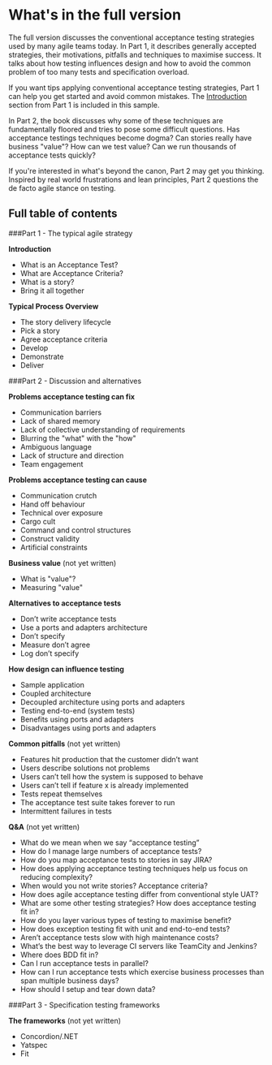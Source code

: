 # What's in the full version

The full version discusses the conventional acceptance testing strategies used by many agile teams today. In Part 1, it describes generally accepted strategies, their motivations, pitfalls and techniques to maximise success. It talks about how testing influences design and how to avoid the common problem of too many tests and specification overload.

If you want tips applying conventional acceptance testing strategies, Part 1 can help you get started and avoid common mistakes. The [Introduction](#introduction) section from Part 1 is included in this sample.

In Part 2, the book discusses why some of these techniques are fundamentally floored and tries to pose some difficult questions. Has acceptance testings techniques become dogma? Can stories really have business "value"? How can we test value? Can we run thousands of acceptance tests quickly?

If you're interested in what's beyond the canon, Part 2 may get you thinking. Inspired by real world frustrations and lean principles, Part 2 questions the de facto agile stance on testing.

## Full table of contents

###Part 1 - The typical agile strategy

**Introduction**

 - What is an Acceptance Test?
 - What are Acceptance Criteria?
 - What is a story?
 - Bring it all together

**Typical Process Overview**

 - The story delivery lifecycle
 - Pick a story
 - Agree acceptance criteria
 - Develop
 - Demonstrate
 - Deliver


###Part 2 - Discussion and alternatives

**Problems acceptance testing can fix**

 - Communication barriers
 - Lack of shared memory
 - Lack of collective understanding of requirements
 - Blurring the "what" with the "how"
 - Ambiguous language
 - Lack of structure and direction
 - Team engagement

**Problems acceptance testing can cause**

 - Communication crutch
 - Hand off behaviour
 - Technical over exposure
 - Cargo cult
 - Command and control structures
 - Construct validity
 - Artificial constraints

**Business value** (not yet written)

 - What is "value"?
 - Measuring "value"

**Alternatives to acceptance tests**

 - Don’t write acceptance tests
 - Use a ports and adapters architecture
 - Don’t specify
 - Measure don’t agree
 - Log don’t specify

**How design can influence testing**

 - Sample application
 - Coupled architecture
 - Decoupled architecture using ports and adapters
 - Testing end-to-end (system tests)
 - Benefits using ports and adapters
 - Disadvantages using ports and adapters

**Common pitfalls** (not yet written)

 - Features hit production that the customer didn’t want
 - Users describe solutions not problems
 - Users can’t tell how the system is supposed to behave
 - Users can’t tell if feature x is already implemented
 - Tests repeat themselves
 - The acceptance test suite takes forever to run
 - Intermittent failures in tests

**Q&A** (not yet written)

 - What do we mean when we say “acceptance testing”
 - How do I manage large numbers of acceptance tests?
 - How do you map acceptance tests to stories in say JIRA?
 - How does applying acceptance testing techniques help us focus on reducing complexity?
 - When would you not write stories? Acceptance criteria?
 - How does agile acceptance testing differ from conventional style UAT?
 - What are some other testing strategies? How does acceptance testing fit in?
 - How do you layer various types of testing to maximise benefit?
 - How does exception testing fit with unit and end-to-end tests?
 - Aren’t acceptance tests slow with high maintenance costs?
 - What’s the best way to leverage CI servers like TeamCity and Jenkins?
 - Where does BDD fit in?
 - Can I run acceptance tests in parallel?
 - How can I run acceptance tests which exercise business processes than span multiple business days?
 - How should I setup and tear down data?



###Part 3 - Specification testing frameworks

**The frameworks** (not yet written)

 - Concordion/.NET
 - Yatspec
 - Fit